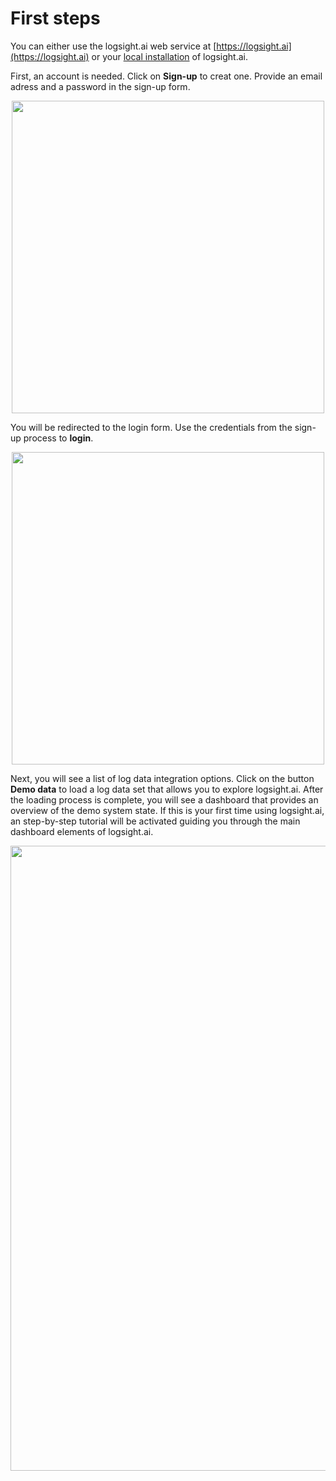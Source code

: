 # First steps

You can either use the logsight.ai web service at [https://logsight.ai](https://logsight.ai) or your [local installation](/get_started/installation.md) of logsight.ai.

First, an account is needed. Click on **Sign-up** to creat one. Provide an email adress and a password in the sign-up form.

<img style="display: block; margin-left: auto; margin-right: auto;" width="500" src="/get_started/imgs/sign_up.png"/>

You will be redirected to the login form. Use the credentials from the sign-up process to **login**.

<img style="display: block; margin-left: auto; margin-right: auto;" width="500" src="/get_started/imgs/login.png"/>

Next, you will see a list of log data integration options. Click on the button **Demo data** to load a log data set that allows you to explore logsight.ai. After the loading process is complete, you will see a dashboard that provides an overview of the demo system state. If this is your first time using logsight.ai, an step-by-step tutorial will be activated guiding you through the main dashboard elements of logsight.ai.

<img style="display: block; margin-left: auto; margin-right: auto;" width="1000" src="/get_started/imgs/overview_dashboard.png"/>
